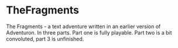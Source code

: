 # TheFragments
The Fragments - a text adventure written in an earlier version of Adventuron. In three parts. Part one is fully playable. Part two is a bit convoluted, part 3 is unfinished. 
